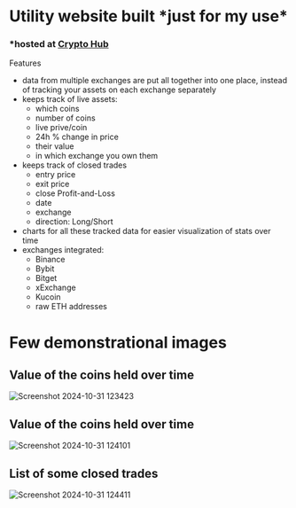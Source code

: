 # Utility website built \*just for my use\*
### \*hosted at [Crypto Hub](https://cheerful-taffy-bc8716.netlify.app/)


Features
- data from multiple exchanges are put all together into one place, instead of tracking your assets on each exchange separately
- keeps track of live assets:
    - which coins
    - number of coins
    - live prive/coin
    - 24h % change in price
    - their value
    - in which exchange you own them
- keeps track of closed trades
    - entry price
    - exit price
    - close Profit-and-Loss
    - date
    - exchange
    - direction: Long/Short
- charts for all these tracked data for easier visualization of stats over time
- exchanges integrated:
    - Binance
    - Bybit
    - Bitget
    - xExchange
    - Kucoin
    - raw ETH addresses
 

# Few demonstrational images

## Value of the coins held over time

![Screenshot 2024-10-31 123423](https://github.com/user-attachments/assets/e94b37a0-8eaa-4542-92e9-a3b5a66cb462)

## Value of the coins held over time

![Screenshot 2024-10-31 124101](https://github.com/user-attachments/assets/83242315-a741-4ff7-b1b0-1c71bd2fd283)

## List of some closed trades

![Screenshot 2024-10-31 124411](https://github.com/user-attachments/assets/9b1d75d7-42cc-4361-bca8-21271729478e)
